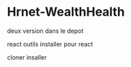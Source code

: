 # Hrnet-WealthHealth

deux version dans le depot 

react 
 outils installer pour react 

 cloner 
 insaller 
 